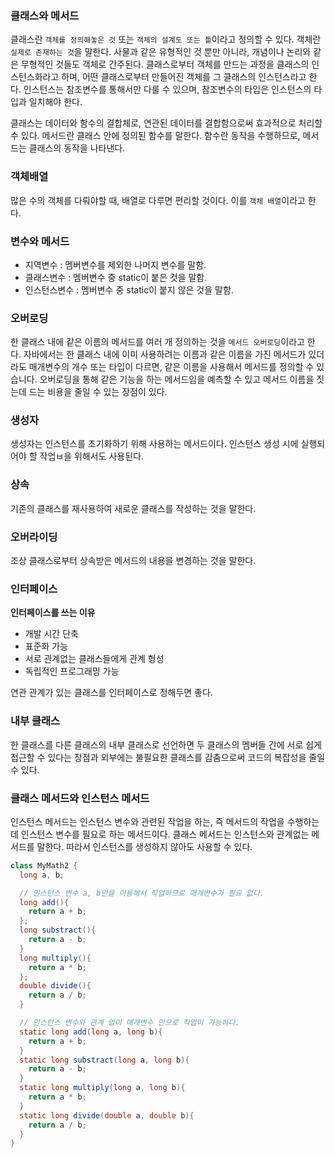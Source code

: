 ### 클래스와 메서드

클래스란 `객체를 정의해놓은 것` 또는 `객체의 설계도 또는 틀`이라고 정의할 수 있다.
객체란 `실제로 존재하는 것`을 말한다. 사물과 같은 유형적인 것 뿐만 아니라, 개념이나 논리와 같은 무형적인 것들도 객체로 간주된다.
클래스로부터 객체를 만드는 과정을 클래스의 인스턴스화라고 하며, 어떤 클래스로부터 만들어진 객체를 그 클래스의 인스턴스라고 한다.
인스턴스는 참조변수를 통해서만 다룰 수 있으며, 참조변수의 타입은 인스턴스의 타입과 일치해야 한다.

클래스는 데이터와 함수의 결합체로, 연관된 데이터를 결합함으로써 효과적으로 처리할 수 있다.
메서드란 클래스 안에 정의된 함수를 말한다. 함수란 동작을 수행하므로, 메서드는 클래스의 동작을 나타낸다.

### 객체배열

많은 수의 객체를 다뤄야할 때, 배열로 다루면 편리할 것이다. 이를 `객체 배열`이라고 한다.

### 변수와 메서드

- 지역변수 : 멤버변수를 제외한 나머지 변수를 말함.
- 클래스변수 : 멤버변수 중 static이 붙은 것을 말함.
- 인스턴스변수 : 멤버변수 중 static이 붙지 않은 것을 말함.

### 오버로딩

한 클래스 내에 같은 이름의 메서드를 여러 개 정의하는 것을 `메서드 오버로딩`이라고 한다.
자바에서는 한 클래스 내에 이미 사용하려는 이름과 같은 이름을 가진 메서드가 있더라도 매개변수의 개수 또는 타입이 다르면, 같은 이름을 사용해서 메서드를 정의할 수 있습니다.
오버로딩을 통해 같은 기능을 하는 메서드임을 예측할 수 있고 메서드 이름을 짓는데 드는 비용을 줄일 수 있는 장점이 있다.

### 생성자

생성자는 인스턴스를 초기화하기 위해 사용하는 메서드이다. 인스턴스 생성 시에 실행되어야 할 작업ㅂ을 위해서도 사용된다.

### 상속

기존의 클래스를 재사용하여 새로운 클래스를 작성하는 것을 말한다.

### 오버라이딩

조상 클래스로부터 상속받은 메서드의 내용을 변경하는 것을 말한다.

### 인터페이스

**인터페이스를 쓰는 이유**

- 개발 시간 단축
- 표준화 가능
- 서로 관계없는 클래스들에게 관계 형성
- 독립적인 프로그래밍 가능

연관 관계가 있는 클래스를 인터페이스로 정해두면 좋다.

### 내부 클래스

한 클래스를 다른 클래스의 내부 클래스로 선언하면 두 클래스의 멤버들 간에 서로 쉽게 접근할 수 있다는 장점과 외부에는 불필요한 클래스를 감춤으로써 코드의 복잡성을 줄일 수 있다.

### 클래스 메서드와 인스턴스 메서드

인스턴스 메서드는 인스턴스 변수와 관련된 작업을 하는, 즉 메서드의 작업을 수행하는데 인스턴스 변수를 필요로 하는 메서드이다.
클래스 메서드는 인스턴스와 관계없는 메서드를 말한다. 따라서 인스턴스를 생성하지 않아도 사용할 수 있다.

```java
class MyMath2 {
  long a, b;

  // 인스턴스 변수 a, b만을 이용해서 작업하므로 매개변수가 필요 없다.
  long add(){
    return a + b;
  };
  long substract(){
    return a - b;
  }
  long multiply(){
    return a * b;
  };
  double divide(){
    return a / b;
  }

  // 인스턴스 변수와 관계 없이 매개변수 만으로 작업이 가능하다.
  static long add(long a, long b){
    return a + b;
  }
  static long substract(long a, long b){
    return a - b;
  }
  static long multiply(long a, long b){
    return a * b;
  }
  static long divide(double a, double b){
    return a / b;
  }
}
```
